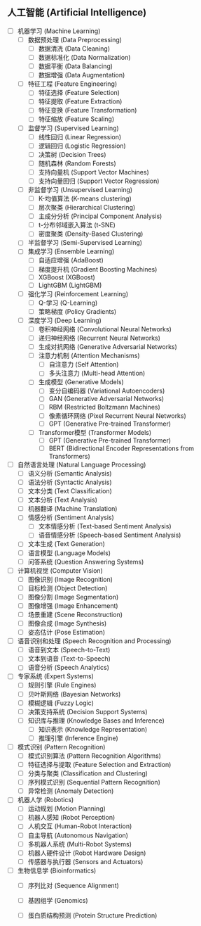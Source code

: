## 人工智能 (Artificial Intelligence)

- [ ] 机器学习 (Machine Learning)
   - [ ] 数据预处理 (Data Preprocessing)
      - [ ] 数据清洗 (Data Cleaning)
      - [ ] 数据标准化 (Data Normalization)
      - [ ] 数据平衡 (Data Balancing)
      - [ ] 数据增强 (Data Augmentation)
   - [ ] 特征工程 (Feature Engineering)
      - [ ] 特征选择 (Feature Selection)
      - [ ] 特征提取 (Feature Extraction)
      - [ ] 特征变换 (Feature Transformation)
      - [ ] 特征缩放 (Feature Scaling)
   - [ ] 监督学习 (Supervised Learning)
      - [ ] 线性回归 (Linear Regression)
      - [ ] 逻辑回归 (Logistic Regression)
      - [ ] 决策树 (Decision Trees)
      - [ ] 随机森林 (Random Forests)
      - [ ] 支持向量机 (Support Vector Machines)
      - [ ] 支持向量回归 (Support Vector Regression)
   - [ ] 非监督学习 (Unsupervised Learning)
      - [ ] K-均值算法 (K-means clustering)
      - [ ] 层次聚类 (Hierarchical Clustering)
      - [ ] 主成分分析 (Principal Component Analysis)
      - [ ] t-分布邻域嵌入算法 (t-SNE)
      - [ ] 密度聚类 (Density-Based Clustering)
   - [ ] 半监督学习 (Semi-Supervised Learning)
   - [ ] 集成学习 (Ensemble Learning)
      - [ ] 自适应增强 (AdaBoost)
      - [ ] 梯度提升机 (Gradient Boosting Machines)
      - [ ] XGBoost (XGBoost)
      - [ ] LightGBM (LightGBM)
   - [ ] 强化学习 (Reinforcement Learning)
      - [ ] Q-学习 (Q-Learning)
      - [ ] 策略梯度 (Policy Gradients)
   - [ ] 深度学习 (Deep Learning)
      - [ ] 卷积神经网络 (Convolutional Neural Networks)
      - [ ] 递归神经网络 (Recurrent Neural Networks)
      - [ ] 生成对抗网络 (Generative Adversarial Networks)
      - [ ] 注意力机制 (Attention Mechanisms)
         - [ ] 自注意力 (Self Attention)
         - [ ] 多头注意力 (Multi-head Attention)
      - [ ] 生成模型 (Generative Models)
         - [ ] 变分自编码器 (Variational Autoencoders)
         - [ ] GAN (Generative Adversarial Networks)
         - [ ] RBM (Restricted Boltzmann Machines)
         - [ ] 像素循环网络 (Pixel Recurrent Neural Networks)
         - [ ] GPT (Generative Pre-trained Transformer)
      - [ ] Transformer模型 (Transformer Models)
         - [ ] GPT (Generative Pre-trained Transformer)
         - [ ] BERT (Bidirectional Encoder Representations from Transformers)

- [ ] 自然语言处理 (Natural Language Processing)
   - [ ] 语义分析 (Semantic Analysis)
   - [ ] 语法分析 (Syntactic Analysis)
   - [ ] 文本分类 (Text Classification)
   - [ ] 文本分析 (Text Analysis)
   - [ ] 机器翻译 (Machine Translation)
   - [ ] 情感分析 (Sentiment Analysis)
      - [ ] 文本情感分析 (Text-based Sentiment Analysis)
      - [ ] 语音情感分析 (Speech-based Sentiment Analysis)
   - [ ] 文本生成 (Text Generation)
   - [ ] 语言模型 (Language Models)
   - [ ] 问答系统 (Question Answering Systems)
- [ ] 计算机视觉 (Computer Vision)
   - [ ] 图像识别 (Image Recognition)
   - [ ] 目标检测 (Object Detection)
   - [ ] 图像分割 (Image Segmentation)
   - [ ] 图像增强 (Image Enhancement)
   - [ ] 场景重建 (Scene Reconstruction)
   - [ ] 图像合成 (Image Synthesis)
   - [ ] 姿态估计 (Pose Estimation)
- [ ] 语音识别和处理 (Speech Recognition and Processing)
   - [ ] 语音到文本 (Speech-to-Text)
   - [ ] 文本到语音 (Text-to-Speech)
   - [ ] 语音分析 (Speech Analytics)
- [ ] 专家系统 (Expert Systems)
   - [ ] 规则引擎 (Rule Engines)
   - [ ] 贝叶斯网络 (Bayesian Networks)
   - [ ] 模糊逻辑 (Fuzzy Logic)
   - [ ] 决策支持系统 (Decision Support Systems)
   - [ ] 知识库与推理 (Knowledge Bases and Inference)
      - [ ] 知识表示 (Knowledge Representation)
      - [ ] 推理引擎 (Inference Engine)
- [ ] 模式识别 (Pattern Recognition)
   - [ ] 模式识别算法 (Pattern Recognition Algorithms)
   - [ ] 特征选择与提取 (Feature Selection and Extraction)
   - [ ] 分类与聚类 (Classification and Clustering)
   - [ ] 序列模式识别 (Sequential Pattern Recognition)
   - [ ] 异常检测 (Anomaly Detection)
- [ ] 机器人学 (Robotics)
   - [ ] 运动规划 (Motion Planning)
   - [ ] 机器人感知 (Robot Perception)
   - [ ] 人机交互 (Human-Robot Interaction)
   - [ ] 自主导航 (Autonomous Navigation)
   - [ ] 多机器人系统 (Multi-Robot Systems)
   - [ ] 机器人硬件设计 (Robot Hardware Design)
   - [ ] 传感器与执行器 (Sensors and Actuators)
- [ ] 生物信息学 (Bioinformatics)
   - [ ] 序列比对 (Sequence Alignment)
   - [ ] 基因组学 (Genomics)
   - [ ] 蛋白质结构预测 (Protein Structure Prediction)




